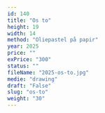 ```yaml
---
id: 140
title: "Os to"
height: 19
width: 14
method: "Oliepastel på papir"
year: 2025
price: ""
exPrice: "300"
status: ""
fileName: "2025-os-to.jpg"
medie: "drawing"
draft: "False"
slug: "os-to"
weight: "30"
---
```

